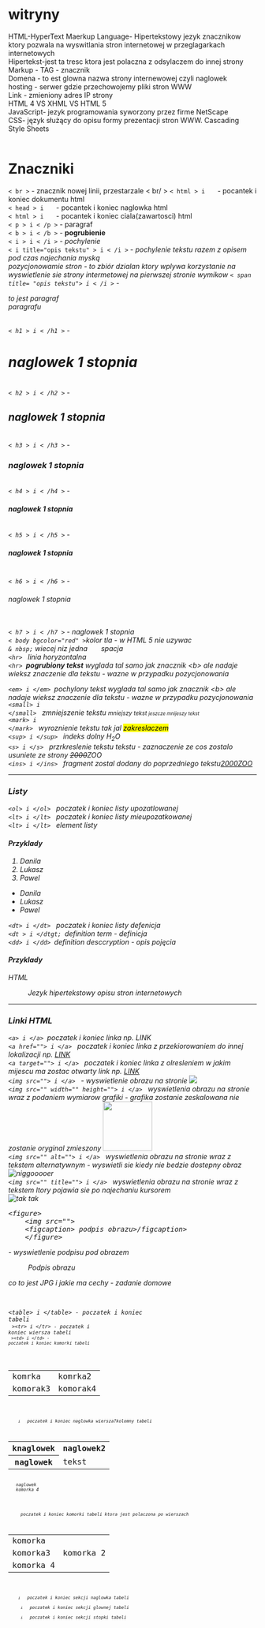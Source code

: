 # witryny
HTML-HyperText Maerkup Language- Hipertekstowy jezyk znacznikow ktory pozwala na wyswitlania stron internetowej w przeglagarkach internetowych <br>
Hipertekst-jest ta tresc ktora jest polaczna z odsylaczem do innej strony <br>
Markup - TAG - znacznik  <br>
Domena - to est glowna nazwa strony internewowej czyli naglowek <br>
hosting - serwer gdzie przechowojemy pliki stron WWW <br>
Link - zmieniony adres IP strony <br>
HTML 4 VS XHML VS HTML 5 <br>
JavaScript- jezyk programowania  syworzony przez firme NetScape <br>
CSS- język służący do opisu formy prezentacji stron WWW. Cascading Style Sheets <br>
<br>
<h1>Znaczniki</h1>
<code>< br ></code>  - znacznik nowej linii, przestarzale < br/ >
<code>< html > i </ html>  </code> - pocantek i koniec dokumentu html<br>
<code>< head > i  </ head> </code> - pocantek i koniec naglowka html<br>
<code>< html > i </ html> </ head> </code> - pocantek i koniec ciala(zawartosci) html<br>
<code>< p > i < /p ></code> - paragraf<br>
<code>< b > i < /b ></code> - <b>pogrubienie</b><br>
<code>< i > i < /i ></code> - <i>pochylenie</i><br>
<code>< i title="opis tekstu" > i < /i ></code> - <i title="opis tekstu">pochylenie tekstu razem z opisem pod czas najechania myską<i><br>
 pozycjonowamie stron - to zbiór dzialan ktory wplywa korzystanie na wyswietlenie sie strony intermetowej na pierwszej stronie wymikow 
<code>< span title= "opis tekstu"> i < /i ></code> - <p>to jest paragraf <span title="opis tekstu"tekst razem z opis podczas najechania myską<i><br>
  paragrafu</p><br>
  <code>< h1 > i < /h1 ></code> - <h1>naglowek 1 stopnia</h1><br>
  <code>< h2 > i < /h2 ></code> - <h2>naglowek 1 stopnia</h2><br>
  <code>< h3 > i < /h3 ></code> - <h3>naglowek 1 stopnia</h3><br>
  <code>< h4 > i < /h4 ></code> - <h4>naglowek 1 stopnia</h4><br>
  <code>< h5 > i < /h5 ></code> - <h5>naglowek 1 stopnia</h5><br>
  <code>< h6 > i < /h6 ></code> - <h6>naglowek 1 stopnia</h6><br>
  <code>< h7 > i < /h7 ></code> - <h7>naglowek 1 stopnia</h7><br>
   <code>< body bgcolor="red" ></code><body>kolor tla - w HTML 5 nie uzywac</body><br>
   <code>& nbsp;</code> wiecej niz jedna  &nbsp; &nbsp; &nbsp; spacja<br>
   <code>&lt;hr&gt; </code> linia horyzontalna<br>
   <code>&lt;hr&gt; </code><strong>pogrubiony tekst</strong> wyglada tal samo jak znacznik &lt;b&gt; ale nadaje wieksz znaczenie dla tekstu - wazne w przypadku pozycjonowania<br>
    
 <code>&lt;em&gt; i &lt;/em&gt; </code><em>pochylony tekst</em> wyglada tal samo jak znacznik &lt;b&gt; ale nadaje wieksz znaczenie dla tekstu - wazne w przypadku pozycjonowania<br>
 <code>&lt;small&gt; i &lt;/small&gt; </code> zmniejszenie tekstu <small> mniejszy tekst <small> jeszcze mnijeszy tekst</small></small><br>
 <code>&lt;mark&gt; i &lt;/mark&gt; </code> wyroznienie tekstu tak jal <mark>zakreslaczem</mark><br>
 <code>&lt;sup&gt; i &lt;/sup&gt; </code> indeks dolny H<sub>2</sub>O<br>
 <code>&lt;s&gt; i &lt;/s&gt; </code>  przrkreslenie tekstu tekstu - zaznaczenie ze cos zostalo usuniete ze strony <del>2000</del>ZOO<br>
 <code>&lt;ins&gt; i &lt;/ins&gt; </code> fragment zostal dodany do poprzedniego tekstu<ins>2000</nss>ZOO<br>
 <hr>
 <h3>Listy</h3>
 <code>&lt;ol&gt; i &lt;/ol&gt; </code> poczatek i koniec listy upozatlowanej<br>
 <code>&lt;lt&gt; i &lt;/lt&gt; </code> poczatek i koniec listy mieupozatkowanej<br>
  <code>&lt;lt&gt; i &lt;/lt&gt; </code> element listy<br>
  <h4>Przyklady</h4>
  <ol>
     <li>Danila</li>
     <li>Lukasz</li>
     <li>Pawel</li>
   </ol>
     <ul>
     <li>Danila</li>
     <li>Lukasz</li>
     <li>Pawel</li>
     </ul>
   <code>&lt;dt&gt; i &lt;/dt&gt; </code> poczatek i koniec listy defenicja<br>
   <code>&lt;dt &gt; i &lt;/dtgt; </code>definition term - definicja<br>
 <code>&lt;dd&gt; i &lt;/dd&gt; </code>definition desccryption - opis pojęcia<br>
     
<h4>Przyklady</h4>
<dl>
<dl>HTML</dl>
<dd>Jezyk hipertekstowy opisu stron internetowych</dd>
</dl>
<hr>
<h3>Linki HTML</h3>
<code>&lt;a&gt; i &lt;/a&gt; </code>poczatek i koniec linka np. <a>LINK</a><br>
<code>&lt;a href=""&gt; i &lt;/a&gt; </code> poczatek i koniec linka z przekiorowaniem do innej lokalizacji np. <a href="onet.pl">LINK</a><br>
<code>&lt;a target=""&gt; i &lt;/a&gt; </code> poczatek i koniec linka z olresleniem w jakim mijescu ma zostac otwarty link np. <a href="https://onet.pl" target="_blank">LINK</a><br>
<code>&lt;img src=""&gt; i &lt;/a&gt; </code>  - wyswietlenie obrazu na stronie <img src="https://th.bing.com/th/id/OIP.GmelYHI4XF38V-GdyLFkSwHaE4?w=256&h=180&c=7&r=0&o=5&pid=1.7"><br>
<code>&lt;img src="" width="" height=""&gt; i &lt;/a&gt; </code> wyswietlenia obrazu na stronie wraz z podaniem wymiarow grafiki - grafika zostanie zeskalowana nie zostanie oryginal zmieszony <img src= "https://th.bing.com/th/id/OIP.GmelYHI4XF38V-GdyLFkSwHaE4?w=256&h=180&c=7&r=0&o=5&pid=1.7" widht ="100" height="100"><br>
 <code>&lt;img src="" alt=""&gt; i &lt;/a&gt; </code>  wyswietlenia obrazu na stronie wraz z tekstem alternatywnym - wyswietli sie kiedy nie bedzie dostepny obraz <br><img src="https://th.bing.com/th/id/OIo=5&pid=1.7" alt="niggooooer"> <br>
 <code>&lt;img src="" title=""&gt; i &lt;/a&gt; </code> wyswietlenia obrazu na stronie wraz z tekstem ltory pojawia sie po najechaniu kursorem <br><img src= "https://th.bing.com/th/id/OIP.GmelYHI4XF38V-GdyLFkSwHaE4?w=256&h=180&c=7&r=0&o=5&pid=1.7"  title="tak tak"
 <code><pre>&lt;figure&gt;
    &lt;img src=""&gt; 
    &lt;figcaption&gt; podpis obrazu>/figcaption>
    &lt;/figure&gt;</pre></code> - wyswietlenie podpisu pod obrazem <br>
   <figure>
    <img src= "https://th.bing.com/th/id/OIP.GmelYHI4XF38V-GdyLFkSwHaE4?w=256&h=180&c=7&r=0&o=5&pid=1.7" title "tak tak">
    <figcaption>Podpis obrazu</figcaption>
   </figure>
   
   <p> co to jest JPG i jakie ma cechy - zadanie domowe</p> <br>
   
   <code>&lt;table&gt; i &lt;/table&gt; </table>- poczatek i koniec tabeli<br>
   <code>>&lt;tr&gt; i &lt;/tr&gt; </table>- poczatek i koniec wiersza tabeli<br>
   <code>>&lt;td&gt; i &lt;/td&gt; </table>- poczatek i koniec komorki tabeli<br>
   <table>
    <tr>
     <td>komrka</td>
     <td>komrka2</td>
    </tr>
    <tr>
     <td>komorak3</td>
     <td>komorak4</td>
    </tr>
   </table>
   <br>
   <code><th> i </th> </code> poczatek i koniec naglowka wiersza?kolomny tabeli<br>
    <table>
    <tr>
     <th scope="col">knaglowek</th>
     <th scope="col">naglowek2</th>
    </tr>
    <tr>
     <th scope="row">naglowek</th>
     <td>tekst</td>
    </tr>
   </table>
   <th scope="row">naglowek</th>
   <td>komorka 4</td>
   </tr>
   </table>
   <br>
   <code><td rowspan=""></td rowspan=""> </code> poczatek i koniec komorki tabeli ktora jest polaczona po wierszach<br>
   <table>
    <tr>
     <td>komorka</td>
     <td rowspan="3">komorka 2 </td>
    </tr>
    <tr>
     <td>komorka3</td>
    </tr>
    <tr>
     <td>komorka 4</td>
    </tr>
   </table>
   <br>
   <code><thead> i </thead> </code> poczatek i koniec sekcji naglowka tabeli<br>
    <code><tbody> i </tbody> </code> poczatek i koniec sekcji glownej tabeli<br>
    <code><tfoot> i </tfoot> </code> poczatek i koniec sekcji stopki tabeli<br>
   

